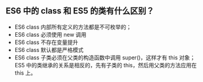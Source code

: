 ## ES6 中的 class 和 ES5 的类有什么区别？

- ES6 class 内部所有定义的方法都是不可枚举的；
- ES6 class 必须使用 new 调用
- ES6 class 不存在变量提升
- ES6 class 默认都是严格模式
- ES6 class 子类必须在父类的构造函数中调用 super()，这样才有 this 对象；ES5 中的类继承的关系是相反的，先有子类的 this，然后用父类的方法应用在 this 上。
